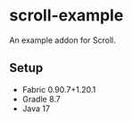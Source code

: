 # scroll-example

An example addon for Scroll.

## Setup

- Fabric 0.90.7+1.20.1
- Gradle 8.7
- Java 17
